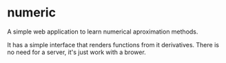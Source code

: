 # numeric
A simple web application to learn numerical aproximation methods.

It has a simple interface that renders functions from it derivatives.
There is no need for a server, it's just work with a brower.

